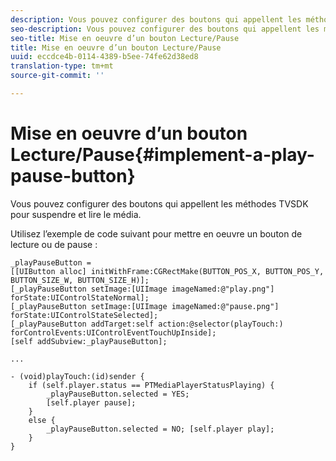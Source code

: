 ```yaml
---
description: Vous pouvez configurer des boutons qui appellent les méthodes TVSDK pour suspendre et lire le média.
seo-description: Vous pouvez configurer des boutons qui appellent les méthodes TVSDK pour suspendre et lire le média.
seo-title: Mise en oeuvre d’un bouton Lecture/Pause
title: Mise en oeuvre d’un bouton Lecture/Pause
uuid: eccdce4b-0114-4389-b5ee-74fe62d38ed8
translation-type: tm+mt
source-git-commit: ''

---
```



# Mise en oeuvre d’un bouton Lecture/Pause{#implement-a-play-pause-button}

Vous pouvez configurer des boutons qui appellent les méthodes TVSDK pour suspendre et lire le média.

Utilisez l’exemple de code suivant pour mettre en oeuvre un bouton de lecture ou de pause :

<!--<a id="example_BC2632D673FE451190A30A23145090D0"></a>-->

```
_playPauseButton =  
[[UIButton alloc] initWithFrame:CGRectMake(BUTTON_POS_X, BUTTON_POS_Y, BUTTON_SIZE_W, BUTTON_SIZE_H)]; 
[_playPauseButton setImage:[UIImage imageNamed:@"play.png"] forState:UIControlStateNormal];  
[_playPauseButton setImage:[UIImage imageNamed:@"pause.png"] forState:UIControlStateSelected]; 
[_playPauseButton addTarget:self action:@selector(playTouch:) forControlEvents:UIControlEventTouchUpInside]; 
[self addSubview:_playPauseButton]; 
 
... 
 
- (void)playTouch:(id)sender { 
    if (self.player.status == PTMediaPlayerStatusPlaying) { 
        _playPauseButton.selected = YES;  
        [self.player pause]; 
    } 
    else { 
        _playPauseButton.selected = NO; [self.player play]; 
    } 
} 
```

